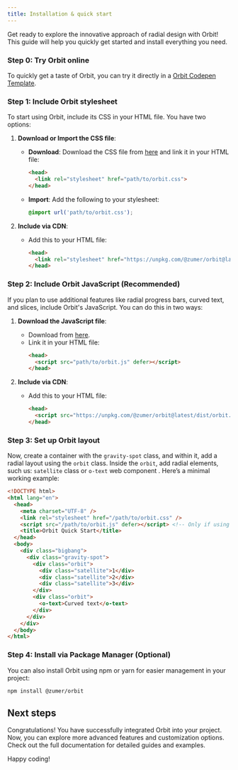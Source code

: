 ```yaml
---
title: Installation & quick start
---
```


Get ready to explore the innovative approach of radial design with Orbit! This guide will help you quickly get started and install everything you need.

### Step 0: Try Orbit online

To quickly get a taste of Orbit, you can try it directly in a <a href="https://codepen.io/pen?template=KKjaoRj" target="_blank">Orbit Codepen Template</a>.



### Step 1: Include Orbit stylesheet

To start using Orbit, include its CSS in your HTML file. You have two options:

1. **Download or Import the CSS file**:
   - **Download**: Download the CSS file from [here](https://unpkg.com/@zumer/orbit@latest/dist/orbit.css) and link it in your HTML file:
     ```html  wrap
     <head>
       <link rel="stylesheet" href="path/to/orbit.css">
     </head>
     ```
   - **Import**: Add the following to your stylesheet:
     ```css wrap
     @import url('path/to/orbit.css');
     ```

2. **Include via CDN**:
   - Add this to your HTML file:
     ```html wrap
     <head>
       <link rel="stylesheet" href="https://unpkg.com/@zumer/orbit@latest/dist/orbit.css">
     </head>
     ```

### Step 2: Include Orbit JavaScript (Recommended)

If you plan to use additional features like radial progress bars, curved text, and slices, include Orbit's JavaScript. You can do this in two ways:

1. **Download the JavaScript file**:
   - Download from [here](https://unpkg.com/@zumer/orbit@latest/dist/orbit.js).
   - Link it in your HTML file:
     ```html  wrap
     <head>
       <script src="path/to/orbit.js" defer></script>
     </head>
     ```

2. **Include via CDN**:
   - Add this to your HTML file:
     ```html wrap
     <head>
       <script src="https://unpkg.com/@zumer/orbit@latest/dist/orbit.js" defer></script>
     </head>
     ```

### Step 3: Set up Orbit layout

Now, create a container with the `gravity-spot` class, and within it, add a radial layout using the `orbit` class. Inside the `orbit`, add radial elements, such us: `satellite` class or `o-text` web component . Here’s a minimal working example:

```html wrap
<!DOCTYPE html>
<html lang="en">
  <head>
    <meta charset="UTF-8" />
    <link rel="stylesheet" href="/path/to/orbit.css" />
    <script src="/path/to/orbit.js" defer></script> <!-- Only if using additional features -->
    <title>Orbit Quick Start</title>
  </head>
  <body>
    <div class="bigbang">
      <div class="gravity-spot">
        <div class="orbit">
          <div class="satellite">1</div>
          <div class="satellite">2</div>
          <div class="satellite">3</div>
        </div>
        <div class="orbit">
          <o-text>Curved text</o-text>
        </div>
      </div>
    </div>
  </body>
</html>
```

### Step 4: Install via Package Manager (Optional)

You can also install Orbit using npm or yarn for easier management in your project:

```sh 
npm install @zumer/orbit
```

## Next steps

Congratulations! You have successfully integrated Orbit into your project. Now, you can explore more advanced features and customization options. Check out the full documentation for detailed guides and examples. 

Happy coding!

